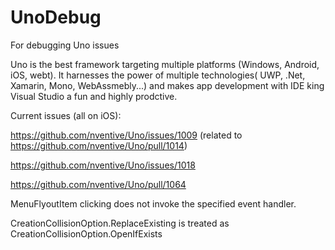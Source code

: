 # UnoDebug
For debugging Uno issues

Uno is the best framework targeting multiple platforms (Windows, Android, iOS, webt).  It harnesses the power of multiple technologies( UWP, .Net, Xamarin, Mono, WebAssmebly...) and makes app development with IDE king Visual Studio a fun and highly prodctive.  

Current issues (all on iOS):

https://github.com/nventive/Uno/issues/1009 (related to https://github.com/nventive/Uno/pull/1014)

https://github.com/nventive/Uno/issues/1018 

https://github.com/nventive/Uno/pull/1064

MenuFlyoutItem clicking does not invoke the specified event handler.

CreationCollisionOption.ReplaceExisting is treated as CreationCollisionOption.OpenIfExists
